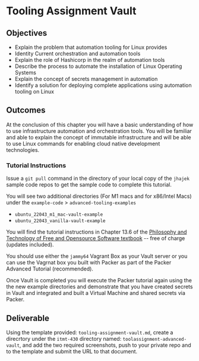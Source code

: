 # Tooling Assignment Vault

## Objectives

* Explain the problem that automation tooling for Linux provides
* Identity Current orchestration and automation tools
* Explain the role of Hashicorp in the realm of automation tools
* Describe the process to automate the installation of Linux Operating Systems
* Explain the concept of secrets management in automation
* Identify a solution for deploying complete applications using automation tooling on Linux

## Outcomes

At the conclusion of this chapter you will have a basic understanding of how to use infrastructure automation and orchestration tools. You will be familiar and able to explain the concept of immutable infrastructure and will be able to use Linux commands for enabling cloud native development technologies.

### Tutorial Instructions

Issue a `git pull` command in the directory of your local copy of the `jhajek` sample code repos to get the sample code to complete this tutorial.

You will see two additional directories (For M1 macs and for x86/Intel Macs) under the `example-code` > `advanced-tooling-examples`

* `ubuntu_22043_m1_mac-vault-example`
* `ubuntu_22043_vanilla-vault-example`

You will find the tutorial instructions in Chapter 13.6 of the [Philosophy and Technology of Free and Opensource Software textbook](https://github.com/jhajek/Linux-text-book-part-1/releases/ "web page for download of Linux Textbook") -- free of charge (updates included).

You should use either the `jammy64` Vagrant Box as your Vault server or you can use the Vagrnat box you built with Packer as part of the Packer Advanced Tutorial (recommended).

Once Vault is completed you will execute the Packer tutorial again using the the new example directories and demonstrate that you have created secrets in Vault and integrated and built a Virtual Machine and shared secrets via Packer.

## Deliverable

Using the template provided: `tooling-assignment-vault.md`, create a direcrtory under the `itmt-430` directory named: `toolassignment-advanced-vault`, and add the two required screenshots, push to your private repo and  to the template and submit the URL to that document.

